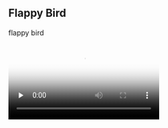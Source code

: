 ## Flappy Bird
flappy bird

<video id="video" controls="" preload="none" poster="video">
      <source id="mp4" src="./flappybird.mp4" type="video/mp4">
</videos>
